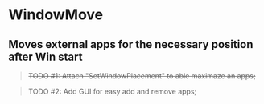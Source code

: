 # WindowMove
Moves external apps for the necessary position after Win start
-
> ~~TODO #1: Attach "SetWindowPlacement" to able maximaze an apps;~~

> TODO #2: Add GUI for easy add and remove apps;
